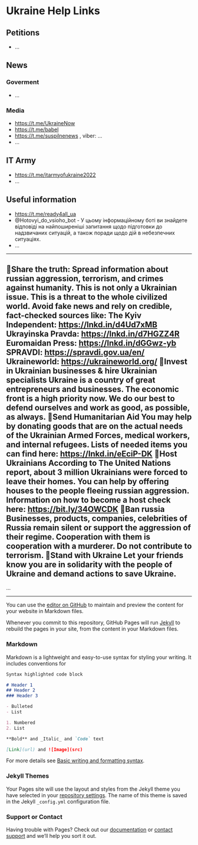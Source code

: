 # Ukraine Help Links

## Petitions
- ...

## News
### Goverment
- ...

### Media

- https://t.me/UkraineNow
- https://t.me/babel
- https://t.me/suspilnenews , viber: ...
- ...


## IT Army

- https://t.me/itarmyofukraine2022
- ...

## Useful information

- https://t.me/ready4all_ua
- @Hotovyi_do_vsioho_bot - У цьому інформаційному боті ви знайдете відповіді на найпоширеніші запитання щодо підготовки до надзвичаних ситуацій, а також поради щодо дій в небезпечних ситуаціях.
- ...

---
📌Share the truth:
Spread information about russian aggression, terrorism, and crimes against humanity. This is not only a Ukrainian issue. This is a threat to the whole civilized world.
Avoid fake news and rely on credible, fact-checked sources like:
The Kyiv Independent: https://lnkd.in/d4Ud7xMB
Ukrayinska Pravda: https://lnkd.in/d7HGZZ4R
Euromaidan Press: https://lnkd.in/dGGwz-yb
SPRAVDI: https://spravdi.gov.ua/en/
Ukraineworld: https://ukraineworld.org/
📌Invest in Ukrainian businesses & hire Ukrainian specialists
Ukraine is a country of great entrepreneurs and businesses. The economic front is a high priority now. We do our best to defend ourselves and work as good, as possible, as always.
📌Send Humanitarian Aid
You may help by donating goods that are on the actual needs of the Ukrainian Armed Forces, medical workers, and internal refugees. Lists of needed items you can find here: https://lnkd.in/eEciP-DK
📌Host Ukrainians
According to The United Nations report, about 3 million Ukrainians were forced to leave their homes. You can help by offering houses to the people fleeing russian aggression. Information on how to become a host check here: https://bit.ly/34OWCDK
📌Ban russia
Businesses, products, companies, celebrities of Russia remain silent or support the aggression of their regime. Cooperation with them is cooperation with a murderer. Do not contribute to terrorism.
📌Stand with Ukraine
Let your friends know you are in solidarity with the people of Ukraine and demand actions to save Ukraine.
---


...



---

You can use the [editor on GitHub](https://github.com/mhbrk/mhbrk.github.io/edit/main/index.md) to maintain and preview the content for your website in Markdown files.

Whenever you commit to this repository, GitHub Pages will run [Jekyll](https://jekyllrb.com/) to rebuild the pages in your site, from the content in your Markdown files.

### Markdown

Markdown is a lightweight and easy-to-use syntax for styling your writing. It includes conventions for

```markdown
Syntax highlighted code block

# Header 1
## Header 2
### Header 3

- Bulleted
- List

1. Numbered
2. List

**Bold** and _Italic_ and `Code` text

[Link](url) and ![Image](src)
```

For more details see [Basic writing and formatting syntax](https://docs.github.com/en/github/writing-on-github/getting-started-with-writing-and-formatting-on-github/basic-writing-and-formatting-syntax).

### Jekyll Themes

Your Pages site will use the layout and styles from the Jekyll theme you have selected in your [repository settings](https://github.com/mhbrk/mhbrk.github.io/settings/pages). The name of this theme is saved in the Jekyll `_config.yml` configuration file.

### Support or Contact

Having trouble with Pages? Check out our [documentation](https://docs.github.com/categories/github-pages-basics/) or [contact support](https://support.github.com/contact) and we’ll help you sort it out.
